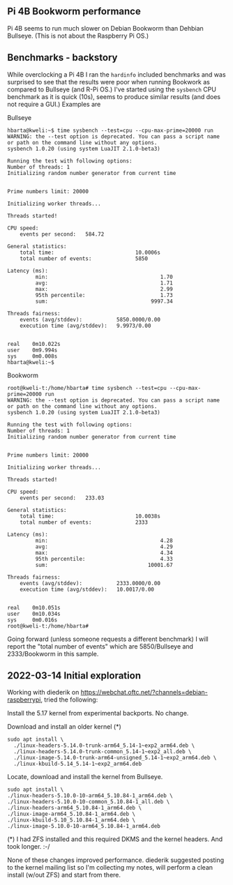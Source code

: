 ## Pi 4B Bookworm performance

Pi 4B seems to run much slower on Debian Bookworm than Dehbian Bullseye. (This is not about the Raspberry Pi OS.)

## Benchmarks - backstory

While overclocking a Pi 4B I ran the `hardinfo` included benchmarks and was surprised to see that the results were poor when running Bookwork as compared to Bullseye (and R-Pi OS.) I've started using the `sysbench` CPU benchmark as it is quick (10s), seems to produce similar results (and does not require a GUI.) Examples are

Bullseye

```text
hbarta@kweli:~$ time sysbench --test=cpu --cpu-max-prime=20000 run
WARNING: the --test option is deprecated. You can pass a script name or path on the command line without any options.
sysbench 1.0.20 (using system LuaJIT 2.1.0-beta3)

Running the test with following options:
Number of threads: 1
Initializing random number generator from current time


Prime numbers limit: 20000

Initializing worker threads...

Threads started!

CPU speed:
    events per second:   584.72

General statistics:
    total time:                          10.0006s
    total number of events:              5850

Latency (ms):
         min:                                    1.70
         avg:                                    1.71
         max:                                    2.99
         95th percentile:                        1.73
         sum:                                 9997.34

Threads fairness:
    events (avg/stddev):           5850.0000/0.00
    execution time (avg/stddev):   9.9973/0.00


real    0m10.022s
user    0m9.994s
sys     0m0.008s
hbarta@kweli:~$
```

Bookworm

```text
root@kweli-t:/home/hbarta# time sysbench --test=cpu --cpu-max-prime=20000 run
WARNING: the --test option is deprecated. You can pass a script name or path on the command line without any options.
sysbench 1.0.20 (using system LuaJIT 2.1.0-beta3)

Running the test with following options:
Number of threads: 1
Initializing random number generator from current time


Prime numbers limit: 20000

Initializing worker threads...

Threads started!

CPU speed:
    events per second:   233.03

General statistics:
    total time:                          10.0038s
    total number of events:              2333

Latency (ms):
         min:                                    4.28
         avg:                                    4.29
         max:                                    4.34
         95th percentile:                        4.33
         sum:                                10001.67

Threads fairness:
    events (avg/stddev):           2333.0000/0.00
    execution time (avg/stddev):   10.0017/0.00


real    0m10.051s
user    0m10.034s
sys     0m0.016s
root@kweli-t:/home/hbarta#
```

Going forward (unless someone requests a different benchmark) I will report the "total number of events" which are 5850/Bullseye and 2333/Bookworm in this sample.

## 2022-03-14 Initial exploration


Working with diederik on https://webchat.oftc.net/?channels=debian-raspberrypi, tried the following:

Install the 5.17 kernel from experimental backports. No change.

Download and install an older kernel (*)

```text
sudo apt install \
  ./linux-headers-5.14.0-trunk-arm64_5.14-1~exp2_arm64.deb \
  ./linux-headers-5.14.0-trunk-common_5.14-1~exp2_all.deb \
  ./linux-image-5.14.0-trunk-arm64-unsigned_5.14-1~exp2_arm64.deb \
  ./linux-kbuild-5.14_5.14-1~exp2_arm64.deb
```

Locate, download and install the kernel from Bullseye.

```text
sudo apt install \
./linux-headers-5.10.0-10-arm64_5.10.84-1_arm64.deb \
./linux-headers-5.10.0-10-common_5.10.84-1_all.deb \
./linux-headers-arm64_5.10.84-1_arm64.deb \
./linux-image-arm64_5.10.84-1_arm64.deb \
./linux-kbuild-5.10_5.10.84-1_arm64.deb \
./linux-image-5.10.0-10-arm64_5.10.84-1_arm64.deb
```

(*) I had ZFS installed and this required DKMS and the kernel headers. And took longer. :-/

None of these changes improved performance. diederik suggested posting to the kernel mailing list so I'm collecting my notes, will perform a clean install (w/out ZFS) and start from there.




